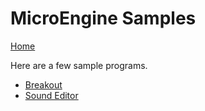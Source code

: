 
# MicroEngine Samples

[Home](https://github.com/SpencerJobe/MicroEngine)

Here are a few sample programs. 

 - [Breakout](/breakout/)
 - [Sound Editor](/micro-sfx/)

